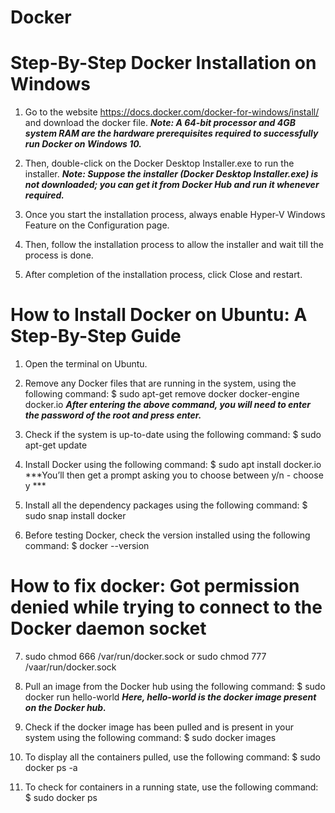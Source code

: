 
# Docker
# Step-By-Step Docker Installation on Windows

1. Go to the website https://docs.docker.com/docker-for-windows/install/ and download the docker file. 
***Note: A 64-bit processor and 4GB system RAM are the hardware prerequisites required to successfully run Docker on Windows 10.***

2. Then, double-click on the Docker Desktop Installer.exe to run the installer.
***Note: Suppose the installer (Docker Desktop Installer.exe) is not downloaded; you can get it from Docker Hub and run it whenever required.***

3. Once you start the installation process, always enable Hyper-V Windows Feature on the Configuration page.

4.  Then, follow the installation process to allow the installer and wait till the process is done.

5. After completion of the installation process, click Close and restart. 


# How to Install Docker on Ubuntu: A Step-By-Step Guide

1. Open the terminal on Ubuntu.

2. Remove any Docker files that are running in the system, using the following command:
   $ sudo apt-get remove docker docker-engine docker.io
***After entering the above command, you will need to enter the password of the root and press enter.***

3. Check if the system is up-to-date using the following command:
	$ sudo apt-get update

4.  Install Docker using the following command:
	$ sudo apt install docker.io
***You’ll then get a prompt asking you to choose between y/n - choose y	***

5. Install all the dependency packages using the following command:
	$ sudo snap install docker

6. Before testing Docker, check the version installed using the following command:
	$ docker --version

# How to fix docker: Got permission denied while trying to connect to the Docker daemon socket

7. sudo chmod 666 /var/run/docker.sock
	or 
   sudo chmod 777 /vaar/run/docker.sock

8. Pull an image from the Docker hub using the following command:
   $ sudo docker run hello-world
***Here, hello-world is the docker image present on the Docker hub.***

9.  Check if the docker image has been pulled and is present in your system using the following command:
	$ sudo docker images

10. To display all the containers pulled, use the following command:
	$ sudo docker ps -a

11. To check for containers in a running state, use the following command:
	$ sudo docker ps



